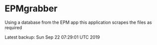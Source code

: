 # EPMgrabber
Using a database from the EPM app this application scrapes the files as required


Latest backup: Sun Sep 22 07:29:01 UTC 2019

